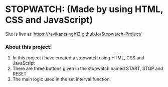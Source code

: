 # STOPWATCH: (Made by using HTML, CSS and JavaScript)
Site is live at: https://ravikantsingh12.github.io/Stopwatch-Project/
### About this project:
1. In this project i have created a stopwatch using HTML, CSS and JavaScript
2. There are three buttons given in the stopwatch named START, STOP and RESET
3. The main logic used in the set interval function
